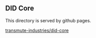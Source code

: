 ## DID Core

This directory is served by github pages.

[transmute-industries/did-core](https://github.com/transmute-industries/did-core)
